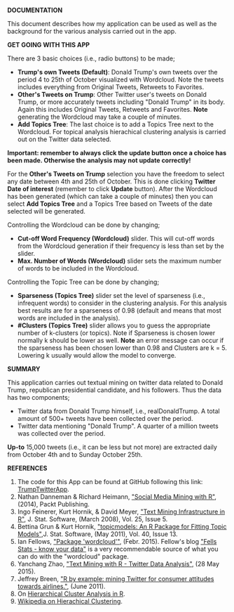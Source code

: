 **DOCUMENTATION**

This document describes how my application can be used as well as the background for the various analysis carried out in the app.

**GET GOING WITH THIS APP**

There are 3 basic choices (i.e., radio buttons) to be made;

- **Trump's own Tweets (Default)**: Donald Trump's own tweets over the period 4 to 25th of October visualized with Wordcloud. Note the tweets includes everything from Original Tweets, Retweets to Favorites.
- **Other's Tweets on Trump**: Other Twitter user's tweets on Donald Trump, or more accurately tweets including "Donald Trump" in its body. Again this includes Original Tweets, Retweets and Favorites. **Note** generating the Wordcloud may take a couple of minutes.
- **Add Topics Tree**: The last choice is to add a Topics Tree next to the Wordcloud. For topical analysis hierachical clustering analysis is carried out on the Twitter data selected.

**Important: remember to always click the update button once a choice has been made. Otherwise the analysis may not update correctly!**

For the **Other's Tweets on Trump** selection you have the freedom to select any date between 4th and 25th of October. This is done clicking **Twitter Date of interest** (remember to click **Update** button). After the Wordcloud has been generated (which can take a couple of minutes) then you can select **Add Topics Tree** and a Topics Tree based on Tweets of the date selected will be generated.

Controlling the Wordcloud can be done by changing;

- **Cut-off Word Frequency (Wordcloud)** slider. This will cut-off words from the Wordcloud generation if their frequency is less than set by the slider.
- **Max. Number of Words (Wordcloud)** slider sets the maximum number of words to be included in the Wordcloud.

Controlling the Topic Tree can be done by changing;

- **Sparseness (Topics Tree)** slider set the level of sparseness (i.e., infrequent words) to consider in the clustering analysis. For this analysis best results are for a sparseness of 0.98 (default and means that most words are included in the analysis).
- **#Clusters (Topics Tree)** slider allows you to guess the appropriate number of k-clusters (or topics). Note if Sparseness is chosen lower normally k should be lower as well. **Note** an error message can occur if the sparseness has been chosen lower than 0.98 and Clusters are k = 5. Lowering k usually would allow the model to converge.   

**SUMMARY**

This application carries out textual mining on twitter data related to Donald Trump, republican presidential candidate, and his followers. Thus the data has two components;

- Twitter data from Donald Trump himself, i.e., realDonaldTrump. A total amount of 500+ tweets have been collected over the period.
- Twitter data mentioning "Donald Trump". A quarter of a million tweets was collected over the period.

**Up-to** 15,000 tweets (i.e., it can be less but not more) are extracted daily from October 4th and to Sunday October 25th.


**REFERENCES**

1. The code for this App can be found at GitHub following this link: [TrumpTwitterApp](https://github.com/kklarsen/trumptwitterapp).
2. Nathan Danneman & Richard Heimann, ["Social Media Mining with R"](https://www.packtpub.com/big-data-and-business-intelligence/social-media-mining-r), (2014), Packt Publishing.
3. Ingo Feinerer, Kurt Hornik, & David Meyer, ["Text Mining Infrastructure in R"](http://www.jstatsoft.org/article/view/v025i05/v25i05.pdf), J. Stat. Software, (March 2008), Vol. 25, Issue 5.
4. Bettina Grun & Kurt Hornik, ["topicmodels: An R Package for Fitting Topic Models"](https://cran.r-project.org/web/packages/topicmodels/vignettes/topicmodels.pdf),J. Stat. Software, (May 2011), Vol. 40, Issue 13. 
4. Ian Fellows, ["Package 'wordcloud'"](https://cran.r-project.org/web/packages/wordcloud/wordcloud.pdf), (Febr. 2015). Fellow's blog ["Fells Stats - know your data"](http://blog.fellstat.com/?cat=11) is a very recommendable source of what you can do with the "wordcloud" package.
2. Yanchang Zhao, ["Text Mining with R - Twitter Data Analysis"](http://www.rdatamining.com/docs/text-mining-with-r-of-twitter-data-analysis), (28 May 2015).
2. Jeffrey Breen, ["R by example: mining Twitter for consumer attitudes towards airlines."](https://jeffreybreen.wordpress.com/2011/07/04/twitter-text-mining-r-slides/), (June 2011).
3. On [Hierarchical Cluster Analysis in R](http://www.r-tutor.com/gpu-computing/clustering/hierarchical-cluster-analysis).
4. [Wikipedia on Hierachical Clustering](https://en.wikipedia.org/wiki/Hierarchical_clustering).
